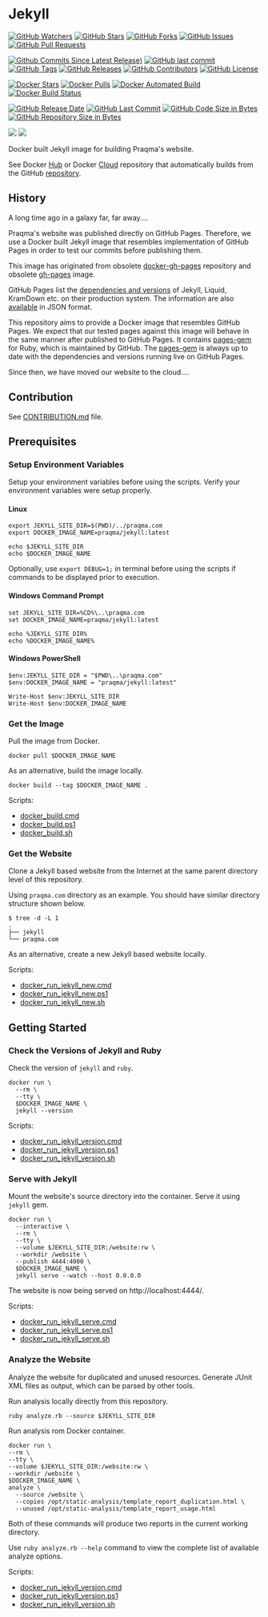 # Jekyll

[![GitHub Watchers](https://img.shields.io/github/watchers/praqma/jekyll.svg)](https://github.com/praqma/jekyll/watchers)
[![GitHub Stars](https://img.shields.io/github/stars/praqma/jekyll.svg)](https://github.com/praqma/jekyll/stargazers)
[![GitHub Forks](https://img.shields.io/github/forks/praqma/jekyll.svg)](https://github.com/praqma/jekyll/network)
[![GitHub Issues](https://img.shields.io/github/issues/praqma/jekyll.svg)](https://github.com/praqma/jekyll/issues)
[![GitHub Pull Requests](https://img.shields.io/github/issues-pr/praqma/jekyll.svg)](https://github.com/praqma/jekyll/pulls)

[![Github Commits Since Latest Release)](https://img.shields.io/github/commits-since/praqma/jekyll/latest.svg)](https://github.com/Praqma/jekyll/commits/master)
[![GitHub last commit](https://img.shields.io/github/last-commit/praqma/jekyll.svg)](https://github.com/Praqma/jekyll/commits/master)
[![GitHub Tags](https://img.shields.io/github/tag/praqma/jekyll.svg)](https://github.com/praqma/jekyll/tags)
[![GitHub Releases](https://img.shields.io/github/release/praqma/jekyll.svg)](https://github.com/praqma/jekyll/releases)
[![GitHub Contributors](https://img.shields.io/github/contributors/praqma/jekyll.svg)](https://github.com/praqma/jekyll/graphs/contributors)
[![GitHub License](https://img.shields.io/badge/license-MIT-blue.svg)](https://github.com/praqma/jekyll/blob/master/LICENSE)

[![Docker Stars](https://img.shields.io/docker/stars/praqma/jekyll.svg)](https://hub.docker.com/r/praqma/jekyll/)
[![Docker Pulls](https://img.shields.io/docker/pulls/praqma/jekyll.svg)](https://hub.docker.com/r/praqma/jekyll/)
[![Docker Automated Build](https://img.shields.io/docker/automated/praqma/jekyll.svg)](https://hub.docker.com/r/praqma/jekyll/builds/)
[![Docker Build Status](https://img.shields.io/docker/build/praqma/jekyll.svg)](https://hub.docker.com/r/praqma/jekyll/builds/)

[![GitHub Release Date](https://img.shields.io/github/release-date/praqma/jekyll.svg)](https://github.com/Praqma/jekyll/releases)
[![GitHub Last Commit](https://img.shields.io/github/last-commit/praqma/jekyll.svg)](https://github.com/Praqma/jekyll/commits/master)
[![GitHub Code Size in Bytes](https://img.shields.io/github/languages/code-size/praqma/jekyll.svg)](https://github.com/Praqma/jekyll)
[![GitHub Repository Size in Bytes](https://img.shields.io/github/repo-size/praqma/jekyll.svg)](https://github.com/Praqma/jekyll)

[![](https://images.microbadger.com/badges/image/praqma/jekyll.svg)](https://microbadger.com/images/praqma/jekyll)
[![](https://images.microbadger.com/badges/version/praqma/jekyll.svg)](https://microbadger.com/images/praqma/jekyll)

Docker built Jekyll image for building Praqma's website.

See Docker [Hub](https://hub.docker.com/r/praqma/jekyll/) or Docker [Cloud](https://cloud.docker.com/app/praqma/repository/docker/praqma/jekyll/) repository that automatically builds from the GitHub [repository](https://github.com/praqma/jekyll).

## History

A long time ago in a galaxy far, far away....

Praqma's website was published directly on GitHub Pages. Therefore, we use a Docker built Jekyll image that resembles implementation of GitHub Pages in order to test our commits before publishing them.

This image has originated from obsolete [docker-gh-pages](https://github.com/praqma/docker-gh-pages) repository and obsolete [gh-pages](https://hub.docker.com/r/praqma/gh-pages/) image.

GitHub Pages list the [dependencies and versions](https://pages.github.com/versions/) of Jekyll, Liquid, KramDown etc. on their production system. The information are also [available](https://pages.github.com/versions.json) in JSON format.

This repository aims to provide a Docker image that resembles GitHub Pages. We expect that our tested pages against this image will behave in the same manner after published to GitHub Pages. It contains [pages-gem](https://github.com/github/pages-gem) for Ruby, which is maintained by GitHub. The [pages-gem](https://github.com/github/pages-gem) is always up to date with the dependencies and versions running live on GitHub Pages.

Since then, we have moved our website to the cloud....

## Contribution

See [CONTRIBUTION.md](https://github.com/praqma/jekyll/blob/master/CONTRIBUTION.md) file.

## Prerequisites

### Setup Environment Variables

Setup your environment variables before using the scripts. Verify your environment variables were setup properly.

#### Linux

```
export JEKYLL_SITE_DIR=$(PWD)/../praqma.com
export DOCKER_IMAGE_NAME=praqma/jekyll:latest

echo $JEKYLL_SITE_DIR
echo $DOCKER_IMAGE_NAME
```

Optionally, use `export DEBUG=1;` in terminal before using the scripts if commands to be displayed prior to execution.

#### Windows Command Prompt

```
set JEKYLL_SITE_DIR=%CD%\..\praqma.com
set DOCKER_IMAGE_NAME=praqma/jekyll:latest

echo %JEKYLL_SITE_DIR%
echo %DOCKER_IMAGE_NAME%
```

#### Windows PowerShell

```
$env:JEKYLL_SITE_DIR = "$PWD\..\praqma.com"
$env:DOCKER_IMAGE_NAME = "praqma/jekyll:latest"

Write-Host $env:JEKYLL_SITE_DIR
Write-Host $env:DOCKER_IMAGE_NAME
```

### Get the Image

Pull the image from Docker.

```
docker pull $DOCKER_IMAGE_NAME
```

As an alternative, build the image locally.

```
docker build --tag $DOCKER_IMAGE_NAME .
```

Scripts:

* [docker_build.cmd](https://github.com/Praqma/jekyll/blob/master/docker_build.cmd)
* [docker_build.ps1](https://github.com/Praqma/jekyll/blob/master/docker_build.ps1)
* [docker_build.sh](https://github.com/Praqma/jekyll/blob/master/docker_build.sh)

### Get the Website

Clone a Jekyll based website from the Internet at the same parent directory level of this repository.

Using `praqma.com` directory as an example. You should have similar directory structure shown below.

```
$ tree -d -L 1
.
├── jekyll
└── praqma.com
```

As an alternative, create a new Jekyll based website locally.

Scripts:

* [docker_run_jekyll_new.cmd](https://github.com/Praqma/jekyll/blob/master/docker_run_jekyll_new.cmd)
* [docker_run_jekyll_new.ps1](https://github.com/Praqma/jekyll/blob/master/docker_run_jekyll_new.ps1)
* [docker_run_jekyll_new.sh](https://github.com/Praqma/jekyll/blob/master/docker_run_jekyll_new.sh)

## Getting Started

### Check the Versions of Jekyll and Ruby

Check the version of `jekyll` and `ruby`.

```
docker run \
  --rm \
  --tty \
  $DOCKER_IMAGE_NAME \
  jekyll --version
```

Scripts:

* [docker_run_jekyll_version.cmd](https://github.com/Praqma/jekyll/blob/master/docker_run_jekyll_version.cmd)
* [docker_run_jekyll_version.ps1](https://github.com/Praqma/jekyll/blob/master/docker_run_jekyll_version.ps1)
* [docker_run_jekyll_version.sh](https://github.com/Praqma/jekyll/blob/master/docker_run_jekyll_version.sh)

### Serve with Jekyll

Mount the website's source directory into the container. Serve it using `jekyll` gem.

```
docker run \
  --interactive \
  --rm \
  --tty \
  --volume $JEKYLL_SITE_DIR:/website:rw \
  --workdir /website \
  --publish 4444:4000 \
  $DOCKER_IMAGE_NAME \
  jekyll serve --watch --host 0.0.0.0
```

The website is now being served on http://localhost:4444/.

Scripts:

* [docker_run_jekyll_serve.cmd](https://github.com/Praqma/jekyll/blob/master/docker_run_jekyll_serve.cmd)
* [docker_run_jekyll_serve.ps1](https://github.com/Praqma/jekyll/blob/master/docker_run_jekyll_serve.ps1)
* [docker_run_jekyll_serve.sh](https://github.com/Praqma/jekyll/blob/master/docker_run_jekyll_serve.sh)

### Analyze the Website

Analyze the website for duplicated and unused resources. Generate JUnit XML files as output, which can be parsed by other tools.

Run analysis locally directly from this repository.

```
ruby analyze.rb --source $JEKYLL_SITE_DIR
```

Run analysis rom Docker container.

```
docker run \
--rm \
--tty \
--volume $JEKYLL_SITE_DIR:/website:rw \
--workdir /website \
$DOCKER_IMAGE_NAME \
analyze \
  --source /website \
  --copies /opt/static-analysis/template_report_duplication.html \
  --unused /opt/static-analysis/template_report_usage.html
```

Both of these commands will produce two reports in the current working directory.

Use `ruby analyze.rb --help` command to view the complete list of available analyze options.

Scripts:

* [docker_run_jekyll_version.cmd](https://github.com/Praqma/jekyll/blob/master/docker_run_jekyll_version.cmd)
* [docker_run_jekyll_version.ps1](https://github.com/Praqma/jekyll/blob/master/docker_run_jekyll_version.ps1)
* [docker_run_jekyll_version.sh](https://github.com/Praqma/jekyll/blob/master/docker_run_jekyll_version.sh)
